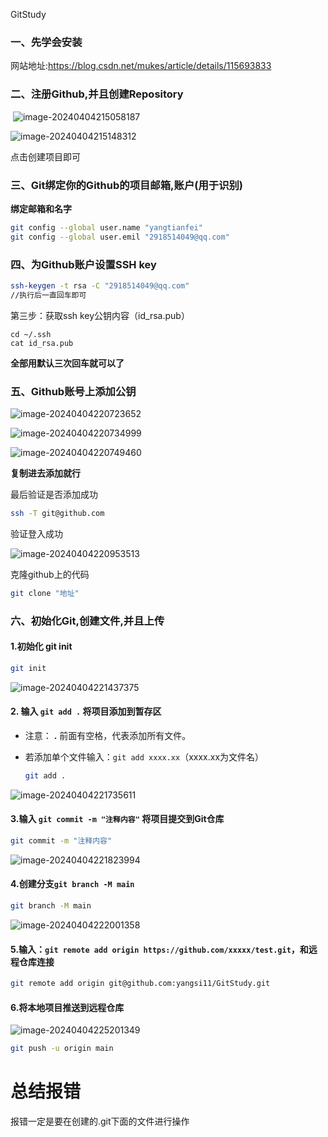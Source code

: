 

GitStudy

### 一、先学会安装

网站地址:https://blog.csdn.net/mukes/article/details/115693833





### 二、注册Github,并且创建Repository



​	![image-20240404215058187](C:\Users\梅玉飞\AppData\Roaming\Typora\typora-user-images\image-20240404215058187.png)

![image-20240404215148312](C:\Users\梅玉飞\AppData\Roaming\Typora\typora-user-images\image-20240404215148312.png)

点击创建项目即可

### 三、Git绑定你的Github的项目邮箱,账户(用于识别)



**绑定邮箱和名字**

```bash
git config --global user.name "yangtianfei"
git config --global user.emil "2918514049@qq.com"
```



### 四、为Github账户设置SSH key

```bash
ssh-keygen -t rsa -C "2918514049@qq.com"
//执行后一直回车即可
```

第三步：获取ssh key公钥内容（id_rsa.pub）

```
cd ~/.ssh
cat id_rsa.pub
```





**全部用默认三次回车就可以了**



### 五、Github账号上添加公钥

![image-20240404220723652](C:\Users\梅玉飞\AppData\Roaming\Typora\typora-user-images\image-20240404220723652.png)

![image-20240404220734999](C:\Users\梅玉飞\AppData\Roaming\Typora\typora-user-images\image-20240404220734999.png)

![image-20240404220749460](C:\Users\梅玉飞\AppData\Roaming\Typora\typora-user-images\image-20240404220749460.png)

**复制进去添加就行**





最后验证是否添加成功

```bash
ssh -T git@github.com
```

验证登入成功

![image-20240404220953513](C:\Users\梅玉飞\AppData\Roaming\Typora\typora-user-images\image-20240404220953513.png)



克隆github上的代码

```bash
git clone "地址"
```



### 六、初始化Git,创建文件,并且上传

#### 1.初始化 git init

```bash
git init	
```

![image-20240404221437375](C:\Users\梅玉飞\AppData\Roaming\Typora\typora-user-images\image-20240404221437375.png)

#### 2. 输入 `git add .` 将项目添加到暂存区

- 注意： **.** 前面有空格，代表添加所有文件。

- 若添加单个文件输入：`git add xxxx.xx`（xxxx.xx为文件名）

	```bash
	git add .
	```

	

![image-20240404221735611](C:\Users\梅玉飞\AppData\Roaming\Typora\typora-user-images\image-20240404221735611.png)

#### 3.输入 `git commit -m "注释内容"` 将项目提交到Git仓库

```bash
git commit -m "注释内容"	
```

![image-20240404221823994](C:\Users\梅玉飞\AppData\Roaming\Typora\typora-user-images\image-20240404221823994.png)

#### 4.创建分支`git branch -M main`

```bash
git branch -M main
```

![image-20240404222001358](C:\Users\梅玉飞\AppData\Roaming\Typora\typora-user-images\image-20240404222001358.png)

#### 5.输入：`git remote add origin https://github.com/xxxxx/test.git`，和远程仓库连接

```bash
git remote add origin git@github.com:yangsi11/GitStudy.git
```

#### 6.将本地项目推送到远程仓库

![image-20240404225201349](C:\Users\梅玉飞\AppData\Roaming\Typora\typora-user-images\image-20240404225201349.png)

```bash
git push -u origin main
```









# 总结报错

报错一定是要在创建的.git下面的文件进行操作

